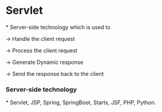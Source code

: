 <h1>Servlet</h1>
<p>* Server-side technology which is used to </p>
<p>   -> Handle the client request</p>
<p>   -> Process the client request</p>
<p>   -> Generate Dynamic response</p>
<p>   -> Send the response back to the client</p>

<h3>Server-side technology</h3>
<p>* Servlet, JSP, Spring, SpringBoot, Starts, JSF, PHP, Python.</p>


